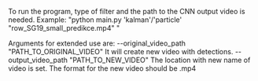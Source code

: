 To run the program, type of filter and the path to the CNN output video is needed. Example: "python main.py 'kalman'/'particle' "row_SG19_small_predikce.mp4" "

Arguments for extended use are:
--original_video_path "PATH_TO_ORIGINAL_VIDEO"   It will create new video with detections.
--output_video_path "PATH_TO_NEW_VIDEO"          The location with new name of video is set. The format for the new video should be .mp4
